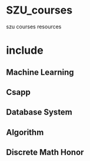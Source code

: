 # SZU_courses
szu courses resources
# include 
## Machine Learning
## Csapp
## Database System
## Algorithm
## Discrete Math Honor
